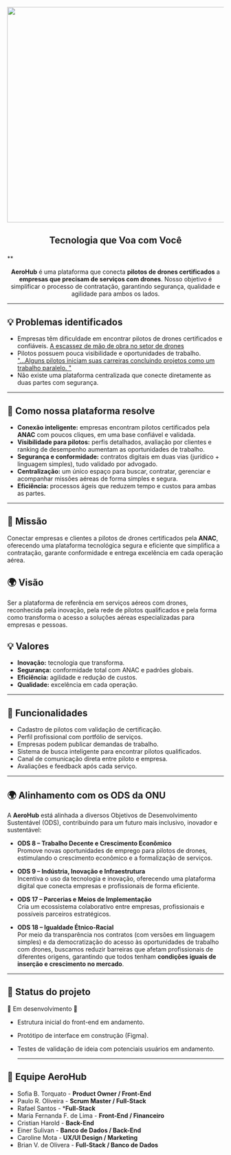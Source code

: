<p align="center">

<img width="1800" height="500" alt="Loggo2Aerohub" src="https://github.com/user-attachments/assets/b57dd28a-d16f-4e1b-9369-1cc677d1e091" />

</p>


## <p align="center" > Tecnologia que Voa com Você </p>

 **<p align="center" > **AeroHub** é uma plataforma que conecta **pilotos de drones certificados** a **empresas que precisam de serviços com drones**. 
Nosso objetivo é simplificar o processo de contratação, garantindo segurança, qualidade e agilidade para ambos os lados.</p>

---


## 💡 Problemas identificados
- Empresas têm dificuldade em encontrar pilotos de drones certificados e confiáveis.  [A escassez de mão de obra no setor de drones](https://clickpetroleoegas.com.br/escassez-de-mao-de-obra-chega-ao-mundo-dos-drones-profissao-que-rende-ate-12-mil-por-mes-esta-com-dificuldade-em-encontrar-profissionais/)
- Pilotos possuem pouca visibilidade e oportunidades de trabalho. ["...Alguns pilotos iniciam suas carreiras concluindo projetos como um trabalho paralelo. "](https://www.indeed.com/career-advice/finding-a-job/becoming-a-drone-pilot)
- Não existe uma plataforma centralizada que conecte diretamente as duas partes com segurança.

---

## 🚀 Como nossa plataforma resolve
- **Conexão inteligente:** empresas encontram pilotos certificados pela **ANAC** com poucos cliques, em uma base confiável e validada.  
- **Visibilidade para pilotos:** perfis detalhados, avaliação por clientes e ranking de desempenho aumentam as oportunidades de trabalho.  
- **Segurança e conformidade:** contratos digitais em duas vias (jurídico + linguagem simples), tudo validado por advogado.  
- **Centralização:** um único espaço para buscar, contratar, gerenciar e acompanhar missões aéreas de forma simples e segura.  
- **Eficiência:** processos ágeis que reduzem tempo e custos para ambas as partes.

---

## 📌 Missão
Conectar empresas e clientes a pilotos de drones certificados pela **ANAC**, oferecendo uma plataforma tecnológica segura e eficiente que simplifica a contratação, garante conformidade e entrega excelência em cada operação aérea.  

## 🌍 Visão
Ser a plataforma de referência em serviços aéreos com drones, reconhecida pela inovação, pela rede de pilotos qualificados e pela forma como transforma o acesso a soluções aéreas especializadas para empresas e pessoas.  

## 💡 Valores
- **Inovação:** tecnologia que transforma.  
- **Segurança:** conformidade total com ANAC e padrões globais.  
- **Eficiência:** agilidade e redução de custos.  
- **Qualidade:** excelência em cada operação.  

---

## 🚀 Funcionalidades

- Cadastro de pilotos com validação de certificação.
- Perfil profissional com portfólio de serviços.
- Empresas podem publicar demandas de trabalho.
- Sistema de busca inteligente para encontrar pilotos qualificados.
- Canal de comunicação direta entre piloto e empresa.
- Avaliações e feedback após cada serviço.

---

## 🌍 Alinhamento com os ODS da ONU

A **AeroHub** está alinhada a diversos Objetivos de Desenvolvimento Sustentável (ODS), contribuindo para um futuro mais inclusivo, inovador e sustentável:

- **ODS 8 – Trabalho Decente e Crescimento Econômico**  
  Promove novas oportunidades de emprego para pilotos de drones, estimulando o crescimento econômico e a formalização de serviços.

- **ODS 9 – Indústria, Inovação e Infraestrutura**  
  Incentiva o uso da tecnologia e inovação, oferecendo uma plataforma digital que conecta empresas e profissionais de forma eficiente.

- **ODS 17 – Parcerias e Meios de Implementação**  
  Cria um ecossistema colaborativo entre empresas, profissionais e possíveis parceiros estratégicos.

- **ODS 18 – Igualdade Étnico-Racial**  
Por meio da transparência nos contratos (com versões em linguagem simples) e da democratização do acesso às oportunidades de trabalho com drones,
buscamos reduzir barreiras que afetam profissionais de diferentes origens, garantindo que todos tenham **condições iguais de inserção e crescimento no mercado**.

---

## 📌 Status do projeto
🚧 Em desenvolvimento 🚧  
- Estrutura inicial do front-end em andamento.  
- Protótipo de interface em construção (Figma).  
- Testes de validação de ideia com potenciais usuários em andamento.

  ---
  
## 👥 Equipe AeroHub
- Sofia B. Torquato - **Product Owner / Front-End**  
- Paulo R. Oliveira - **Scrum Master / Full-Stack**
- Rafael Santos - ***Full-Stack**
- Maria Fernanda F. de Lima  - **Front-End / Financeiro** 
- Cristian Harold - **Back-End**  
- Einer Sulivan - **Banco de Dados / Back-End**
- Caroline Mota - **UX/UI Design / Marketing**
- Brian V. de Olivera - **Full-Stack / Banco de Dados**




